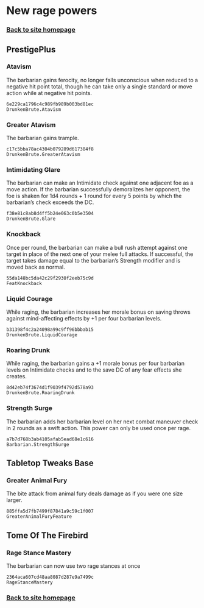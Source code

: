 # New rage powers

### [Back to site homepage](./README.md)

## PrestigePlus

### Atavism

The barbarian gains ferocity, no longer falls unconscious when reduced to a negative hit point total, though he can take only a single standard or move action while at negative hit points.

`6e229ca1796c4c989fb989b003bd81ec`  
`DrunkenBrute.Atavism`  

### Greater Atavism

The barbarian gains trample.

`c17c5bba78ac4304b079289d617384f8`  
`DrunkenBrute.GreaterAtavism`  

### Intimidating Glare

The barbarian can make an Intimidate check against one adjacent foe as a move action. If the barbarian successfully demoralizes her opponent, the foe is shaken for 1d4 rounds + 1 round for every 5 points by which the barbarian’s check exceeds the DC.

`f38e81c8ab8d4ff5b24e063c0b5e3504`  
`DrunkenBrute.Glare`  

### Knockback

Once per round, the barbarian can make a bull rush attempt against one target in place of the next one of your melee full attacks. If successful, the target takes damage equal to the barbarian’s Strength modifier and is moved back as normal.

`55da148bc5da42c29f2930f2eeb75c9d`  
`FeatKnockback`  

### Liquid Courage

While raging, the barbarian increases her morale bonus on saving throws against mind-affecting effects by +1 per four barbarian levels.

`b31398f4c2a24098a99c9ff96bbbab15`  
`DrunkenBrute.LiquidCourage`  

### Roaring Drunk

While raging, the barbarian gains a +1 morale bonus per four barbarian levels on Intimidate checks and to the save DC of any fear effects she creates.

`8d42eb74f3674d1f9039f4792d578a93`  
`DrunkenBrute.RoaringDrunk`  

### Strength Surge

The barbarian adds her barbarian level on her next combat maneuver check in 2 rounds as a swift action. This power can only be used once per rage.

`a7b7d768b3ab4105afab5ead68e1c616`  
`Barbarian.StrengthSurge`  

## Tabletop Tweaks Base

### Greater Animal Fury

The bite attack from animal fury deals damage as if you were one size larger.

`885ffa5d7fb7499f87841a9c59c1f007`  
`GreaterAnimalFuryFeature`  

## Tome Of The Firebird

### Rage Stance Mastery

The barbarian can now use two rage stances at once

`2364aca607cd48aa8087d287e9a7499c`  
`RageStanceMastery`  


### [Back to site homepage](./README.md)
